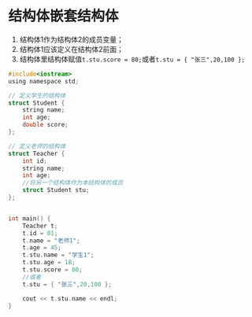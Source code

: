 # 结构体嵌套结构体

1. 结构体1作为结构体2的成员变量；
2. 结构体1应该定义在结构体2前面；
3. 结构体里结构体赋值`t.stu.score = 80;`或者`t.stu = { "张三",20,100 };`

```c
#include<iostream>
using namespace std;

// 定义学生的结构体
struct Student {
	string name;
	int age;
	double score;
};

// 定义老师的结构体
struct Teacher {
	int id;
	string name;
	int age;
	//将另一个结构体作为本结构体的成员
	struct Student stu;
};


int main() {
	Teacher t;
	t.id = 01;
	t.name = "老师1";
	t.age = 45;
	t.stu.name = "学生1";
	t.stu.age = 18;
	t.stu.score = 80;
	//或者
	t.stu = { "张三",20,100 };

	cout << t.stu.name << endl;
}
```
